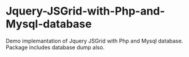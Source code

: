# Jquery-JSGrid-with-Php-and-Mysql-database

Demo implemantation of Jquery JSGrid with Php and Mysql database. Package includes database dump also.
